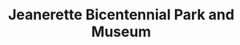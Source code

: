 ---
layout: repo
title: "Jeanerette Bicentennial Park and Museum"
id: 25377
permalink: repos/25377/
---